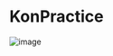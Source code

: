 # KonPractice
![image](https://github.com/VasiliyKonovalov228/KonPractice/assets/125443382/a44664ed-b519-42a5-9f51-9f3d0b135e62)
